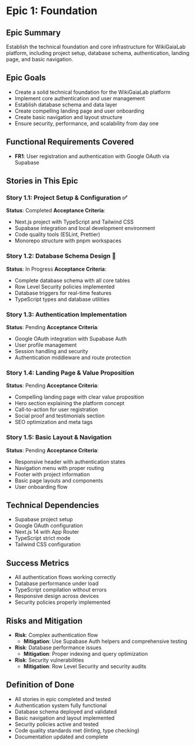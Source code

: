 # Epic 1: Foundation

## Epic Summary
Establish the technical foundation and core infrastructure for WikiGaiaLab platform, including project setup, database schema, authentication, landing page, and basic navigation.

## Epic Goals
- Create a solid technical foundation for the WikiGaiaLab platform
- Implement core authentication and user management
- Establish database schema and data layer
- Create compelling landing page and user onboarding
- Create basic navigation and layout structure
- Ensure security, performance, and scalability from day one

## Functional Requirements Covered
- **FR1**: User registration and authentication with Google OAuth via Supabase

## Stories in This Epic

### Story 1.1: Project Setup & Configuration ✅
**Status**: Completed
**Acceptance Criteria**: 
- Next.js project with TypeScript and Tailwind CSS
- Supabase integration and local development environment
- Code quality tools (ESLint, Prettier)
- Monorepo structure with pnpm workspaces

### Story 1.2: Database Schema Design 🔄
**Status**: In Progress
**Acceptance Criteria**:
- Complete database schema with all core tables
- Row Level Security policies implemented
- Database triggers for real-time features
- TypeScript types and database utilities

### Story 1.3: Authentication Implementation
**Status**: Pending
**Acceptance Criteria**:
- Google OAuth integration with Supabase Auth
- User profile management
- Session handling and security
- Authentication middleware and route protection

### Story 1.4: Landing Page & Value Proposition
**Status**: Pending
**Acceptance Criteria**:
- Compelling landing page with clear value proposition
- Hero section explaining the platform concept
- Call-to-action for user registration
- Social proof and testimonials section
- SEO optimization and meta tags

### Story 1.5: Basic Layout & Navigation
**Status**: Pending
**Acceptance Criteria**:
- Responsive header with authentication states
- Navigation menu with proper routing
- Footer with project information
- Basic page layouts and components
- User onboarding flow

## Technical Dependencies
- Supabase project setup
- Google OAuth configuration
- Next.js 14 with App Router
- TypeScript strict mode
- Tailwind CSS configuration

## Success Metrics
- All authentication flows working correctly
- Database performance under load
- TypeScript compilation without errors
- Responsive design across devices
- Security policies properly implemented

## Risks and Mitigation
- **Risk**: Complex authentication flow
  - **Mitigation**: Use Supabase Auth helpers and comprehensive testing
- **Risk**: Database performance issues
  - **Mitigation**: Proper indexing and query optimization
- **Risk**: Security vulnerabilities
  - **Mitigation**: Row Level Security and security audits

## Definition of Done
- All stories in epic completed and tested
- Authentication system fully functional
- Database schema deployed and validated
- Basic navigation and layout implemented
- Security policies active and tested
- Code quality standards met (linting, type checking)
- Documentation updated and complete